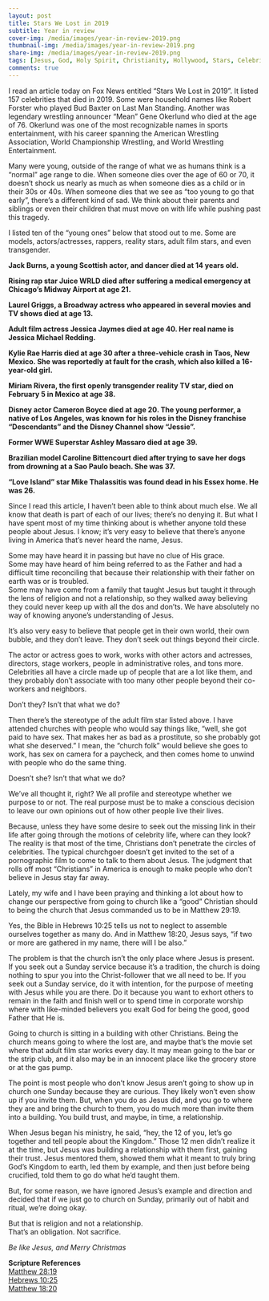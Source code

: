 ```yaml
---
layout: post
title: Stars We Lost in 2019
subtitle: Year in review
cover-img: /media/images/year-in-review-2019.png
thumbnail-img: /media/images/year-in-review-2019.png
share-img: /media/images/year-in-review-2019.png
tags: [Jesus, God, Holy Spirit, Christianity, Hollywood, Stars, Celebrities, 2019]
comments: true
---
```


I read an article today on Fox News entitled “Stars We Lost in 2019”. It listed 157 celebrities that died in 2019. Some were household names like Robert Forster who played Bud Baxter on Last Man Standing. Another was legendary wrestling announcer “Mean” Gene Okerlund who died at the age of 76. Okerlund was one of the most recognizable names in sports entertainment, with his career spanning the American Wrestling Association, World Championship Wrestling, and World Wrestling Entertainment.

Many were young, outside of the range of what we as humans think is a “normal” age range to die. When someone dies over the age of 60 or 70, it doesn’t shock us nearly as much as when someone dies as a child or in their 30s or 40s. When someone dies that we see as “too young to go that early”, there’s a different kind of sad. We think about their parents and siblings or even their children that must move on with life while pushing past this tragedy.

I listed ten of the “young ones” below that stood out to me. Some are models, actors/actresses, rappers, reality stars, adult film stars, and even transgender.

**Jack Burns, a young Scottish actor, and dancer died at 14 years old.**

**Rising rap star Juice WRLD died after suffering a medical emergency at Chicago’s Midway Airport at age 21.**

**Laurel Griggs, a Broadway actress who appeared in several movies and TV shows died at age 13.**

**Adult film actress Jessica Jaymes died at age 40. Her real name is Jessica Michael Redding.**

**Kylie Rae Harris died at age 30 after a three-vehicle crash in Taos, New Mexico. She was reportedly at fault for the crash, which also killed a 16-year-old girl.**

**Miriam Rivera, the first openly transgender reality TV star, died on February 5 in Mexico at age 38.**

**Disney actor Cameron Boyce died at age 20. The young performer, a native of Los Angeles, was known for his roles in the Disney franchise “Descendants” and the Disney Channel show “Jessie”.**

**Former WWE Superstar Ashley Massaro died at age 39.**

**Brazilian model Caroline Bittencourt died after trying to save her dogs from drowning at a Sao Paulo beach. She was 37.**

**“Love Island” star Mike Thalassitis was found dead in his Essex home. He was 26.**

Since I read this article, I haven’t been able to think about much else. We all know that death is part of each of our lives; there’s no denying it. But what I have spent most of my time thinking about is whether anyone told these people about Jesus. I know; it’s very easy to believe that there’s anyone living in America that’s never heard the name, Jesus.

Some may have heard it in passing but have no clue of His grace.   
Some may have heard of him being referred to as the Father and had a difficult time reconciling that because their relationship with their father on earth was or is troubled.   
Some may have come from a family that taught Jesus but taught it through the lens of religion and not a relationship, so they walked away believing they could never keep up with all the dos and don’ts.
We have absolutely no way of knowing anyone’s understanding of Jesus.


It’s also very easy to believe that people get in their own world, their own bubble, and they don’t leave. They don’t seek out things beyond their circle.

The actor or actress goes to work, works with other actors and actresses, directors, stage workers, people in administrative roles, and tons more. Celebrities all have a circle made up of people that are a lot like them, and they probably don’t associate with too many other people beyond their co-workers and neighbors.

Don’t they? Isn’t that what we do?

Then there’s the stereotype of the adult film star listed above. I have attended churches with people who would say things like, “well, she got paid to have sex. That makes her as bad as a prostitute, so she probably got what she deserved.” I mean, the “church folk” would believe she goes to work, has sex on camera for a paycheck, and then comes home to unwind with people who do the same thing.

Doesn’t she? Isn’t that what we do?   

We’ve all thought it, right? We all profile and stereotype whether we purpose to or not. The real purpose must be to make a conscious decision to leave our own opinions out of how other people live their lives.

Because, unless they have some desire to seek out the missing link in their life after going through the motions of celebrity life, where can they look? The reality is that most of the time, Christians don’t penetrate the circles of celebrities. The typical churchgoer doesn’t get invited to the set of a pornographic film to come to talk to them about Jesus. The judgment that rolls off most “Christians” in America is enough to make people who don’t believe in Jesus stay far away.

Lately, my wife and I have been praying and thinking a lot about how to change our perspective from going to church like a “good” Christian should to being the church that Jesus commanded us to be in Matthew 29:19.

Yes, the Bible in Hebrews 10:25 tells us not to neglect to assemble ourselves together as many do.
And in Matthew 18:20, Jesus says, “if two or more are gathered in my name, there will I be also.”

The problem is that the church isn’t the only place where Jesus is present. If you seek out a Sunday service because it’s a tradition, the church is doing nothing to spur you into the Christ-follower that we all need to be. If you seek out a Sunday service, do it with intention, for the purpose of meeting with Jesus while you are there. Do it because you want to exhort others to remain in the faith and finish well or to spend time in corporate worship where with like-minded believers you exalt God for being the good, good Father that He is.

Going to church is sitting in a building with other Christians.
Being the church means going to where the lost are, and maybe that’s the movie set where that adult film star works every day. It may mean going to the bar or the strip club, and it also may be in an innocent place like the grocery store or at the gas pump.

The point is most people who don’t know Jesus aren’t going to show up in church one Sunday because they are curious. They likely won’t even show up if you invite them. But, when you do as Jesus did, and you go to where they are and bring the church to them, you do much more than invite them into a building. You build trust, and maybe, in time, a relationship.

When Jesus began his ministry, he said, “hey, the 12 of you, let’s go together and tell people about the Kingdom.” Those 12 men didn’t realize it at the time, but Jesus was building a relationship with them first, gaining their trust. Jesus mentored them, showed them what it meant to truly bring God’s Kingdom to earth, led them by example, and then just before being crucified, told them to go do what he’d taught them.

But, for some reason, we have ignored Jesus’s example and direction and decided that if we just go to church on Sunday, primarily out of habit and ritual, we’re doing okay.

But that is religion and not a relationship.   
That’s an obligation. Not sacrifice.   

*Be like Jesus, and Merry Christmas*   

**Scripture References**   
[Matthew 28:19](https://www.blueletterbible.org/nasb/mat/28/10/t_corr_957019)    
[Hebrews 10:25](https://www.blueletterbible.org/nasb/heb/10/25/t_corr_1143025)   
[Matthew 18:20](https://www.blueletterbible.org/nasb/mat/18/20/t_corr_947020)   